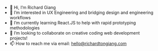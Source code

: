 - 👋 Hi, I’m Richard Giang
- 👀 I’m interested in UX Engineering and bridging design and engineering workflows
- 🌱 I’m currently learning React.JS to help with rapid prototyping methodologies
- 💞️ I’m looking to collaborate on creative coding web development projects!
- 📫 How to reach me via email: hello@richardtongiang.com

<!---
richgiang/richgiang is a ✨ special ✨ repository because its `README.md` (this file) appears on your GitHub profile.
You can click the Preview link to take a look at your changes.
--->
